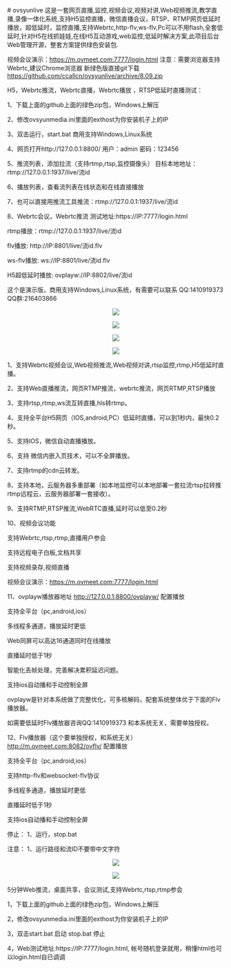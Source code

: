 ﻿﻿# ovsyunlive
这是一套网页直播,监控,视频会议,视频对讲,Web视频推流,教学直播,录像一体化系统,支持H5监控直播，微信直播会议，RTSP、RTMP网页低延时播放，超低延时，监控直播,支持Webrtc,http-flv,ws-flv,Pc可以不用flash,全套低延时,针对H5在线抓娃娃,在线H5互动游戏,web监控,低延时解决方案,此项目后台Web管理开源，整套方案提供绿色安装包.

视频会议演示：https://m.ovmeet.com:7777/login.html
注意：需要浏览器支持Webrtc,建议Chrome浏览器
新绿色版直接git下载 https://github.com/ccallcn/ovsyunlive/archive/8.09.zip

H5，Webrtc推流，Webrtc直播，Webrtc播放 ，RTSP低延时直播测试：

1、下载上面的github上面的绿色zip包，Windows上解压

2、修改ovsyunmedia.ini里面的exthost为你安装机子上的IP

3、双击运行，start.bat    商用支持Windows,Linux系统

4、网页打开http://127.0.0.1:8800/ 用户：admin 密码：123456

5、推流列表，添加拉流（支持rtmp,rtsp,监控摄像头） 目标本地地址：rtmp://127.0.0.1:1937/live/流id  

6、播放列表，查看流列表在线状态和在线直接播放

7、也可以直接用推流工具推流：rtmp://127.0.0.1:1937/live/流id

8、Webrtc会议，Webrtc推流 测试地址:https://IP:7777/login.html

rtmp播放：rtmp://127.0.0.1:1937/live/流id

flv播放: http://IP:8801/live/流id.flv

ws-flv播放: ws://IP:8801/live/流id.flv

H5超低延时播放: ovplayw://IP:8802/live/流id

这个是演示版，商用支持Windows,Linux系统，有需要可以联系 QQ:1410919373 QQ群:216403866

<p align="center"><img src="https://github.com/ccallcn/ovsyunlive/raw/master/TIM截图20190519120437.png" /></p>
<p align="center"><img src="https://github.com/ccallcn/ovsyunlive/raw/master/TIM截图20190424172015.png" /></p>
<p align="center"><img src="https://github.com/ccallcn/ovsyunlive/raw/master/TIM截图20190519124506.jpg" /></p>
<p align="center"><img src="https://github.com/ccallcn/ovsyunlive/raw/master/TIM截图20190519120935.png" /></p>

1、支持Webrtc视频会议,Web视频推流,Web视频对讲,rtsp监控,rtmp,H5低延时直播。

2、支持Web直播推流，网页RTMP推流，webrtc推流，网页RTMP,RTSP播放

3、支持rtsp,rtmp,ws流互转直播,hls转rtmp。

4、支持全平台H5网页（IOS,android,PC）低延时直播，可以到1秒内，最快0.2秒。 

5、支持IOS，微信自动直播播放。 

6、支持 微信内嵌入页技术，可以不全屏播放。 

7、支持rtmp的cdn云转发。

8、支持本地，云服务器多重部署（如本地监控可以本地部署一套拉流rtsp拉转推rtmp远程云，云服务器部署一套接收）。

9、支持RTMP,RTSP推流,WebRTC直播,延时可以低至0.2秒

10、视频会议功能

支持Webrtc,rtsp,rtmp,直播用户参会

支持远程电子白板,文档共享

支持视频录存,视频直播

视频会议演示：https://m.ovmeet.com:7777/login.html

11、ovplayw播放器地址 http://127.0.0.1:8800/ovplayw/ 配置播放

支持全平台（pc,android,ios）

多线程多通道，播放延时更低

Web同屏可以高达16通道同时在线播放

直播延时低于1秒

智能化丢帧处理，完善解决累积延迟问题。

支持ios自动播和手动控制全屏

ovplayw是针对本系统做了完整优化，可多核解码，配套系统整体优于下面的Flv播放器。

如需要低延时Flv播放器咨询QQ:1410919373 和本系统无关，需要单独授权。

12、Flv播放器（这个要单独授权，和系统无关） http://m.ovmeet.com:8082/ovflv/ 配置播放

支持全平台（pc,android,ios）

支持http-flv和websocket-flv协议

多线程多通道，播放延时更低

直播延时低于1秒

支持ios自动播和手动控制全屏

停止： 1、运行，stop.bat

注意： 1、运行路径和流ID不要带中文字符

<p align="center"><img src="https://github.com/ccallcn/ovsyunlive/raw/master/TIM截图20190519120755.png" /></p>
<p align="center"><img src="https://github.com/ccallcn/ovsyunlive/raw/master/TIM截图20190519120849.png" /></p>

5分钟Web推流，桌面共享，会议测试,支持Webrtc,rtsp,rtmp参会

1，下载上面的github上面的绿色zip包，Windows上解压

2，修改ovsyunmedia.ini里面的exthost为你安装机子上的IP

3，双击start.bat 启动     stop.bat 停止

4，Web测试地址:https://IP:7777/login.html, 帐号随机登录就用，稍懂html也可以login.html自已调调




